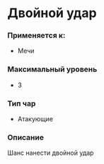 # Двойной удар

### Применяется к:

* Мечи

### Максимальный уровень&#x20;

* 3

### Тип чар

* Атакующие

### Описание&#x20;

Шанс нанести двойной удар
